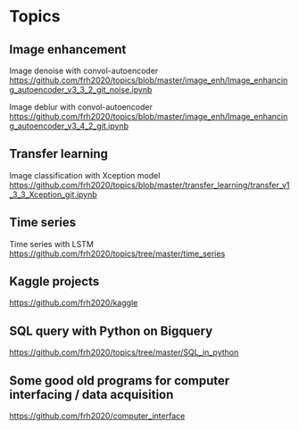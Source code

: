 # Topics

## Image enhancement

Image denoise with convol-autoencoder https://github.com/frh2020/topics/blob/master/image_enh/Image_enhancing_autoencoder_v3_3_2_git_noise.ipynb

Image deblur with convol-autoencoder https://github.com/frh2020/topics/blob/master/image_enh/Image_enhancing_autoencoder_v3_4_2_git.ipynb

## Transfer learning

Image classification with Xception model https://github.com/frh2020/topics/blob/master/transfer_learning/transfer_v1_3_3_Xception_git.ipynb

## Time series

Time series with LSTM https://github.com/frh2020/topics/tree/master/time_series

## Kaggle projects 

https://github.com/frh2020/kaggle

## SQL query with Python on Bigquery

https://github.com/frh2020/topics/tree/master/SQL_in_python

## Some good old programs for computer interfacing / data acquisition

https://github.com/frh2020/computer_interface
